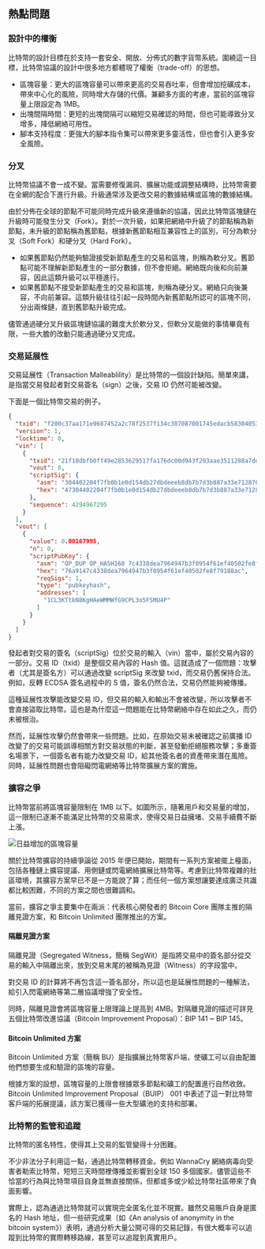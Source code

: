 ## 熱點問題

### 設計中的權衡

比特幣的設計目標在於支持一套安全、開放、分佈式的數字貨幣系統。圍繞這一目標，比特幣協議的設計中很多地方都體現了權衡（trade-off）的思想。

* 區塊容量：更大的區塊容量可以帶來更高的交易吞吐率，但會增加挖礦成本，帶來中心化的風險，同時增大存儲的代價。兼顧多方面的考慮，當前的區塊容量上限設定為 1MB。
* 出塊間隔時間：更短的出塊間隔可以縮短交易確認的時間，但也可能導致分叉增多，降低網絡可用性。
* 腳本支持程度：更強大的腳本指令集可以帶來更多靈活性，但也會引入更多安全風險。

### 分叉

比特幣協議不會一成不變。當需要修復漏洞、擴展功能或調整結構時，比特幣需要在全網的配合下進行升級。升級通常涉及更改交易的數據結構或區塊的數據結構。

由於分佈在全球的節點不可能同時完成升級來遵循新的協議，因此比特幣區塊鏈在升級時可能發生分叉（Fork）。對於一次升級，如果把網絡中升級了的節點稱為新節點，未升級的節點稱為舊節點，根據新舊節點相互兼容性上的區別，可分為軟分叉（Soft Fork）和硬分叉（Hard Fork）。

* 如果舊節點仍然能夠驗證接受新節點產生的交易和區塊，則稱為軟分叉。舊節點可能不理解新節點產生的一部分數據，但不會拒絕。網絡既向後和向前兼容，因此這類升級可以平穩進行。
* 如果舊節點不接受新節點產生的交易和區塊，則稱為硬分叉。網絡只向後兼容，不向前兼容。這類升級往往引起一段時間內新舊節點所認可的區塊不同，分出兩條鏈，直到舊節點升級完成。

儘管通過硬分叉升級區塊鏈協議的難度大於軟分叉，但軟分叉能做的事情畢竟有限，一些大膽的改動只能通過硬分叉完成。

### 交易延展性

交易延展性（Transaction Malleablility）是比特幣的一個設計缺陷。簡單來講，是指當交易發起者對交易簽名（sign）之後，交易 ID 仍然可能被改變。

下面是一個比特幣交易的例子。

```json
{
  "txid": "f200c37aa171e9687452a2c78f2537f134c307087001745edacb58304053db20",
  "version": 1,
  "locktime": 0,
  "vin": [
    {
      "txid": "21f10dbfb0ff49e2853629517fa176dc00d943f203aae3511288a7dd89280ac2",
      "vout": 0,
      "scriptSig": {
        "asm": "304402204f7fb0b1e0d154db27dbdeeeb8db7b7d3b887a33e712870503438d8be2d66a0102204782a2714215dc0d581e1d435b41bc6eced2c213c9ba0f993e7fcf468bb5d311[ALL] 025840d511c4bc6690916270a54a6e9290fab687f512c18eb2df0428fa69a26299",
        "hex": "47304402204f7fb0b1e0d154db27dbdeeeb8db7b7d3b887a33e712870503438d8be2d66a0102204782a2714215dc0d581e1d435b41bc6eced2c213c9ba0f993e7fcf468bb5d3110121025840d511c4bc6690916270a54a6e9290fab687f512c18eb2df0428fa69a26299"
      },
      "sequence": 4294967295
    }
  ],
  "vout": [
    {
      "value": 0.00167995,
      "n": 0,
      "scriptPubKey": {
        "asm": "OP_DUP OP_HASH160 7c4338dea7964947b3f0954f61ef40502fe8f791 OP_EQUALVERIFY OP_CHECKSIG",
        "hex": "76a9147c4338dea7964947b3f0954f61ef40502fe8f79188ac",
        "reqSigs": 1,
        "type": "pubkeyhash",
        "addresses": [
          "1CL3KTtkN8KgHAeWMMWfG9CPL3o5FSMU4P"
        ]
      }
    }
  ]
}
```

發起者對交易的簽名（scriptSig）位於交易的輸入（vin）當中，屬於交易內容的一部分。交易 ID（txid）是整個交易內容的 Hash 值。這就造成了一個問題：攻擊者（尤其是簽名方）可以通過改變 scriptSig 來改變 txid，而交易仍舊保持合法。例如，反轉 ECDSA 簽名過程中的 S 值，簽名仍然合法，交易仍然能夠被傳播。

這種延展性攻擊能改變交易 ID，但交易的輸入和輸出不會被改變，所以攻擊者不會直接盜取比特幣。這也是為什麼這一問題能在比特幣網絡中存在如此之久，而仍未被根治。

然而，延展性攻擊仍然會帶來一些問題。比如，在原始交易未被確認之前廣播 ID 改變了的交易可能誤導相關方對交易狀態的判斷，甚至發動拒絕服務攻擊；多重簽名場景下，一個簽名者有能力改變交易 ID，給其他簽名者的資產帶來潛在風險。同時，延展性問題也會阻礙閃電網絡等比特幣擴展方案的實施。

### 擴容之爭

比特幣當前將區塊容量限制在 1MB 以下。如圖所示，隨著用戶和交易量的增加，這一限制已逐漸不能滿足比特幣的交易需求，使得交易日益擁堵、交易手續費不斷上漲。

![日益增加的區塊容量](_images/block_size.png)

關於比特幣擴容的持續爭論從 2015 年便已開始，期間有一系列方案被擺上檯面，包括各種鏈上擴容提議、用側鏈或閃電網絡擴展比特幣等。考慮到比特幣複雜的社區環境，其擴容方案早已不是一方能說了算；而任何一個方案想讓要達成廣泛共識都比較困難，不同的方案之間也很難調和。

當前，擴容之爭主要集中在兩派：代表核心開發者的 Bitcoin Core 團隊主推的隔離見證方案，和 Bitcoin Unlimited 團隊推出的方案。

#### 隔離見證方案

隔離見證（Segregated Witness，簡稱 SegWit）是指將交易中的簽名部分從交易的輸入中隔離出來，放到交易末尾的被稱為見證（Witness）的字段當中。

對交易 ID 的計算將不再包含這一簽名部分，所以這也是延展性問題的一種解法，給引入閃電網絡等第二層協議增強了安全性。

同時，隔離見證會將區塊容量上限理論上提高到 4MB。對隔離見證的描述可詳見五個比特幣改進協議（Bitcoin Improvement Proposal）：BIP 141 ~ BIP 145。

#### Bitcoin Unlimited 方案

Bitcoin Unlimited 方案（簡稱 BU）是指擴展比特幣客戶端，使礦工可以自由配置他們想要生成和驗證的區塊的容量。

根據方案的設想，區塊容量的上限會根據眾多節點和礦工的配置進行自然收斂。Bitcoin Unlimited Improvement Proposal（BUIP） 001 中表述了這一對比特幣客戶端的拓展提議，該方案已獲得一些大型礦池的支持和部署。

### 比特幣的監管和追蹤

比特幣的匿名特性，使得其上交易的監管變得十分困難。

不少非法分子利用這一點，通過比特幣轉移資金。例如 WannaCry 網絡病毒向受害者勒索比特幣，短短三天時間裡傳播並影響到全球 150 多個國家。儘管這些不恰當的行為與比特幣項目自身並無直接關係，但都或多或少給比特幣社區帶來了負面影響。

實際上，認為通過比特幣就可以實現完全匿名化並不現實。雖然交易賬戶自身是匿名的 Hash 地址，但一些研究成果（如《An analysis of anonymity in the bitcoin system》）表明，通過分析大量公開可得的交易記錄，有很大概率可以追蹤到比特幣的實際轉移路線，甚至可以追蹤到真實用戶。

